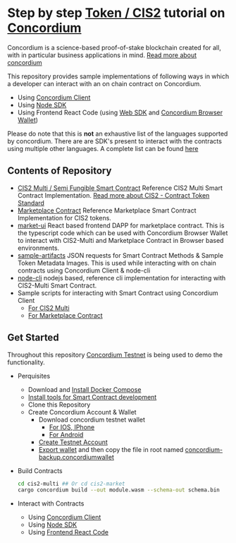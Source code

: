 # Step by step [Token / CIS2](https://proposals.concordium.software/CIS/cis-2.html) tutorial on [Concordium](http://concordium.io)

Concordium is a science-based proof-of-stake blockchain created for all, with in particular business applications in mind. [Read more about concordium](https://www.concordium.com/about)

This repository provides sample implementations of following ways in which a developer can interact with an on chain contract on Concordium.

- Using [Concordium Client](<(https://developer.concordium.software/en/mainnet/smart-contracts/guides/on-chain-index.html)>)
- Using [Node SDK](https://www.npmjs.com/package/@concordium/node-sdk)
- Using Frontend React Code (using [Web SDK](https://github.com/Concordium/concordium-node-sdk-js/tree/main/packages/web) and [Concordium Browser Wallet](https://chrome.google.com/webstore/detail/concordium-wallet/mnnkpffndmickbiakofclnpoiajlegmg?hl=en-US))

Please do note that this is **not** an exhaustive list of the languages supported by concordium. There are are SDK's present to interact with the contracts using multiple other languages. A complete list can be found [here](https://developer.concordium.software/en/mainnet/net/guides/sdks-apis.html)

## Contents of Repository

- [CIS2 Multi / Semi Fungible Smart Contract](./cis2-multi/README.md)
  Reference CIS2 Multi Smart Contract Implementation. [Read more about CIS2 - Contract Token Standard](https://proposals.concordium.software/CIS/cis-2.html)
- [Marketplace Contract](./cis2-market/README.md)
  Reference Marketplace Smart Contract Implementation for CIS2 tokens.
- [market-ui](./market-ui/README.md)
  React based frontend DAPP for marketplace contract. This is the typescript code which can be used with Concordium Browser Wallet to interact with CIS2-Multi and Marketplace Contract in Browser based environments.
- [sample-artifacts](./sample-artifacts/README.md)
  JSON requests for Smart Contract Methods & Sample Token Metadata Images. This is used while interacting with on chain contracts using Concordium Client & node-cli
- [node-cli](./node-cli/README.md)
  nodejs based, reference cli implementation for interacting with CIS2-Multi Smart Contract.
- Sample scripts for interacting with Smart Contract using Concordium Client
  - [For CIS2 Multi](./concordium-client/rust-cli-cis2-multi.README.md)
  - [For Marketplace Contract](./concordium-client/rust-cli-cis2-market.README.md)

## Get Started

Throughout this repository [Concordium Testnet](https://testnet.ccdscan.io/) is being used to demo the functionality.

- Perquisites

  - Download and [Install Docker Compose](https://docs.docker.com/compose/install/)
  - [Install tools for Smart Contract development](https://developer.concordium.software/en/mainnet/smart-contracts/guides/setup-tools.html#setup-tools)
  - Clone this Repository
  - Create Concordium Account & Wallet
    - Download concordium testnet wallet
      - [For IOS, IPhone](https://developer.concordium.software/en/mainnet/net/installation/downloads-testnet.html#ios)
      - [For Android](https://developer.concordium.software/en/mainnet/net/installation/downloads-testnet.html#android)
    - [Create Testnet Account](https://developer.concordium.software/en/mainnet/net/guides/create-account.html)
    - [Export wallet](https://developer.concordium.software/en/mainnet/net/guides/export-import.html#export-import) and then copy the file in root named [concordium-backup.concordiumwallet](./concordium-backup.concordiumwallet)

- Build Contracts

  ```bash
  cd cis2-multi ## Or cd cis2-market
  cargo concordium build --out module.wasm --schema-out schema.bin
  ```

- Interact with Contracts
  - Using [Concordium Client](./concordium-client/README.md)
  - Using [Node SDK](./node-cli/README.md)
  - Using [Frontend React Code](./market-ui/README.md)
